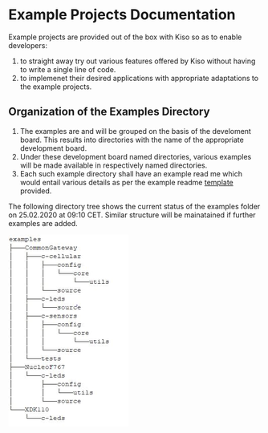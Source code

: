 # Example Projects Documentation

Example projects are provided out of the box with Kiso so as to enable developers:
1. to straight away try out various features offered by Kiso without having to write a single line of code.
2. to implemenet their desired applications with appropriate adaptations to the example projects.

## Organization of the Examples Directory

1. The examples are and will be grouped on the basis of the develoment board. This results into directories with the name of the appropriate development board.
2. Under these development board named directories, various examples will be made available in respectively named directories.
3. Each such example directory shall have an example read me which would entail various details as per the example readme [template](./examples_readme_blueprint.md) provided.

The following directory tree shows the current status of the examples folder on 25.02.2020 at 09:10 CET. Similar structure will be mainatained if further examples are added.

![examples directory structure](./ReadmeImages/DirStructure.JPG)